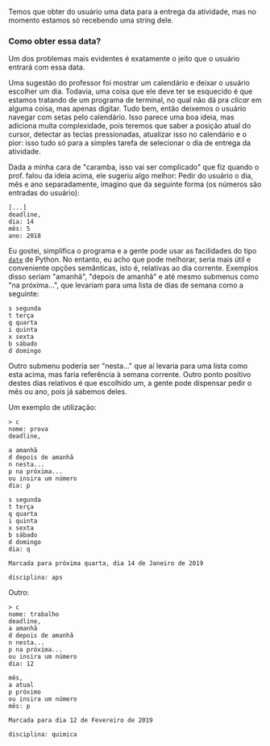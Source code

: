 
Temos que obter do usuário uma data para a entrega da atividade, mas no
momento estamos só recebendo uma string dele.

### Como obter essa data?

Um dos problemas mais evidentes é exatamente o jeito que o usuário entrará com
essa data.

Uma sugestão do professor foi mostrar um calendário e deixar o usuário escolher
um dia. Todavia, uma coisa que ele deve ter se esquecido é que estamos tratando
de um programa de terminal, no qual não dá pra _clicar_ em alguma coisa, mas
apenas digitar. Tudo bem, então deixemos o usuário navegar com setas pelo
calendário. Isso parece uma boa ideia, mas adiciona muita complexidade, pois
teremos que saber a posição atual do cursor, detectar as teclas pressionadas,
atualizar isso no calendário e o pior: isso tudo só para a simples tarefa de
selecionar o dia de entrega da atividade.

Dada a minha cara de "caramba, isso vai ser complicado" que fiz quando o prof.
falou da ideia acima, ele sugeriu algo melhor: Pedir do usuário o dia, mês e
ano separadamente, imagino que da seguinte forma (os números são entradas do
usuário):

	[...]
	deadline,
	dia: 14
	mês: 5
	ano: 2018

Eu gostei, simplifica o programa e a gente pode usar as facilidades do tipo
[`date`][] de Python. No entanto, eu acho que pode melhorar, seria mais útil e
conveniente opções semânticas, isto é, relativas ao dia corrente. Exemplos
disso seriam "amanhã", "depois de amanhã" e até mesmo submenus como "na
próxima...", que levariam para uma lista de dias de semana como a seguinte:

	s segunda
	t terça
	q quarta
	i quinta
	x sexta
	b sábado
	d domingo

[`date`]: https://docs.python.org/3/library/datetime.html#date-objects

Outro submenu poderia ser "nesta..." que aí levaria para uma lista como esta
acima, mas faria referência à semana corrente. Outro ponto positivo destes dias
relativos é que escolhido um, a gente pode dispensar pedir o mês ou ano, pois
já sabemos deles.

Um exemplo de utilização:

	> c
	nome: prova
	deadline,

	a amanhã
	d depois de amanhã
	n nesta...
	p na próxima...
	ou insira um número
	dia: p

	s segunda
	t terça
	q quarta
	i quinta
	x sexta
	b sábado
	d domingo
	dia: q

	Marcada para próxima quarta, dia 14 de Janeiro de 2019

	disciplina: aps

Outro:

	> c
	nome: trabalho
	deadline,
	a amanhã
	d depois de amanhã
	n nesta...
	p na próxima...
	ou insira um número
	dia: 12

	mês,
	a atual
	p próximo
	ou insira um número
	mês: p

	Marcada para dia 12 de Fevereiro de 2019

	disciplina: quimica

